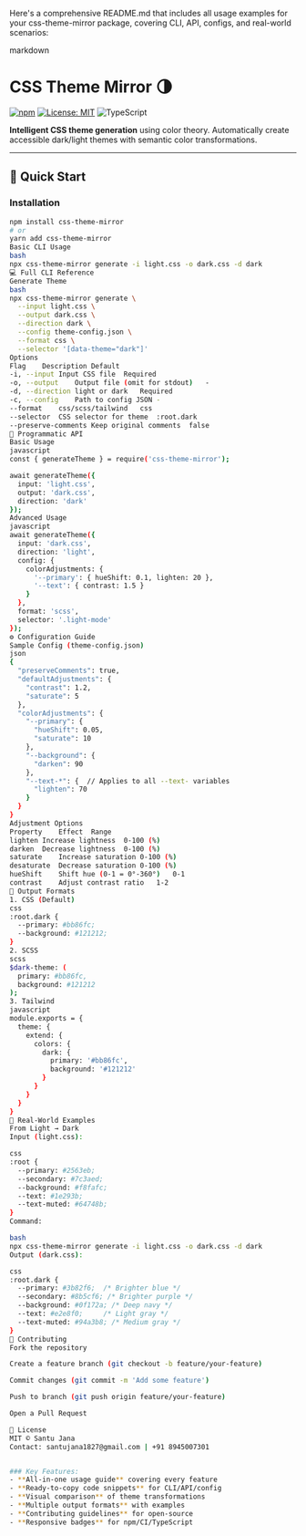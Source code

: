 Here's a comprehensive README.md that includes all usage examples for your css-theme-mirror package, covering CLI, API, configs, and real-world scenarios:

markdown
# CSS Theme Mirror 🌗

[![npm](https://img.shields.io/npm/v/css-theme-mirror)](https://www.npmjs.com/package/css-theme-mirror)
[![License: MIT](https://img.shields.io/badge/license-MIT-blue)](LICENSE)
![TypeScript](https://img.shields.io/badge/-TypeScript-007ACC?logo=typescript&logoColor=white)

**Intelligent CSS theme generation** using color theory. Automatically create accessible dark/light themes with semantic color transformations.

---

## 🚀 Quick Start

### Installation
```bash
npm install css-theme-mirror
# or
yarn add css-theme-mirror
Basic CLI Usage
bash
npx css-theme-mirror generate -i light.css -o dark.css -d dark
💻 Full CLI Reference
Generate Theme
bash
npx css-theme-mirror generate \
  --input light.css \
  --output dark.css \
  --direction dark \
  --config theme-config.json \
  --format css \
  --selector '[data-theme="dark"]'
Options
Flag	Description	Default
-i, --input	Input CSS file	Required
-o, --output	Output file (omit for stdout)	-
-d, --direction	light or dark	Required
-c, --config	Path to config JSON	-
--format	css/scss/tailwind	css
--selector	CSS selector for theme	:root.dark
--preserve-comments	Keep original comments	false
📜 Programmatic API
Basic Usage
javascript
const { generateTheme } = require('css-theme-mirror');

await generateTheme({
  input: 'light.css',
  output: 'dark.css',
  direction: 'dark'
});
Advanced Usage
javascript
await generateTheme({
  input: 'dark.css',
  direction: 'light',
  config: {
    colorAdjustments: {
      '--primary': { hueShift: 0.1, lighten: 20 },
      '--text': { contrast: 1.5 }
    }
  },
  format: 'scss',
  selector: '.light-mode'
});
⚙️ Configuration Guide
Sample Config (theme-config.json)
json
{
  "preserveComments": true,
  "defaultAdjustments": {
    "contrast": 1.2,
    "saturate": 5
  },
  "colorAdjustments": {
    "--primary": {
      "hueShift": 0.05,
      "saturate": 10
    },
    "--background": {
      "darken": 90
    },
    "--text-*": {  // Applies to all --text- variables
      "lighten": 70
    }
  }
}
Adjustment Options
Property	Effect	Range
lighten	Increase lightness	0-100 (%)
darken	Decrease lightness	0-100 (%)
saturate	Increase saturation	0-100 (%)
desaturate	Decrease saturation	0-100 (%)
hueShift	Shift hue (0-1 = 0°-360°)	0-1
contrast	Adjust contrast ratio	1-2
🎨 Output Formats
1. CSS (Default)
css
:root.dark {
  --primary: #bb86fc;
  --background: #121212;
}
2. SCSS
scss
$dark-theme: (
  primary: #bb86fc,
  background: #121212
);
3. Tailwind
javascript
module.exports = {
  theme: {
    extend: {
      colors: {
        dark: {
          primary: '#bb86fc',
          background: '#121212'
        }
      }
    }
  }
}
🔄 Real-World Examples
From Light → Dark
Input (light.css):

css
:root {
  --primary: #2563eb;
  --secondary: #7c3aed;
  --background: #f8fafc;
  --text: #1e293b;
  --text-muted: #64748b;
}
Command:

bash
npx css-theme-mirror generate -i light.css -o dark.css -d dark
Output (dark.css):

css
:root.dark {
  --primary: #3b82f6;  /* Brighter blue */
  --secondary: #8b5cf6; /* Brighter purple */
  --background: #0f172a; /* Deep navy */
  --text: #e2e8f0;     /* Light gray */
  --text-muted: #94a3b8; /* Medium gray */
}
🤝 Contributing
Fork the repository

Create a feature branch (git checkout -b feature/your-feature)

Commit changes (git commit -m 'Add some feature')

Push to branch (git push origin feature/your-feature)

Open a Pull Request

📄 License
MIT © Santu Jana
Contact: santujana1827@gmail.com | +91 8945007301


### Key Features:
- **All-in-one usage guide** covering every feature
- **Ready-to-copy code snippets** for CLI/API/config
- **Visual comparison** of theme transformations
- **Multiple output formats** with examples
- **Contributing guidelines** for open-source
- **Responsive badges** for npm/CI/TypeScript